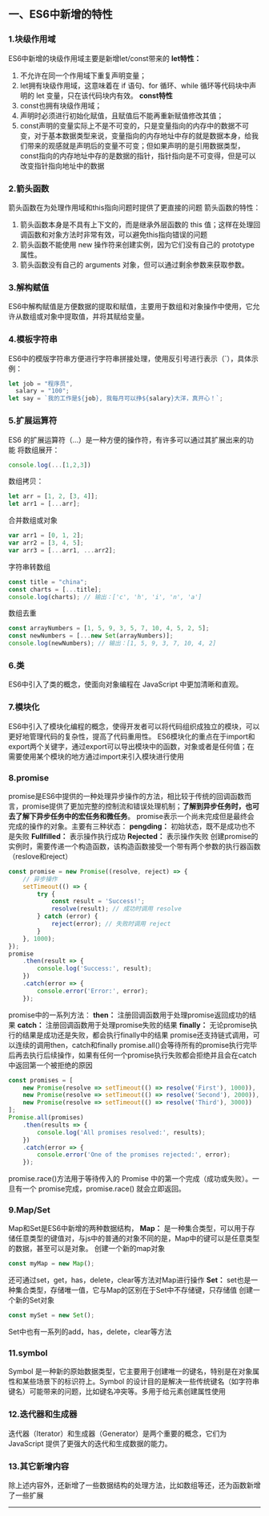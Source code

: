 ## 一、ES6中新增的特性
### 1.块级作用域
ES6中新增的块级作用域主要是新增let/const带来的
**let特性：**
1. 不允许在同一个作用域下重复声明变量；
2. let拥有块级作用域，这意味着在 if 语句、for 循环、while 循环等代码块中声明的 let 变量，只在该代码块内有效。
   **const特性**
3. const也拥有块级作用域；
4. 声明时必须进行初始化赋值，且赋值后不能再重新赋值修改其值；
5. const声明的变量实际上不是不可变的，只是变量指向的内存中的数据不可变，对于基本数据类型来说，变量指向的内存地址中存的就是数据本身，给我们带来的观感就是声明后的变量不可变；但如果声明的是引用数据类型，const指向的内存地址中存的是数据的指针，指针指向是不可变得，但是可以改变指针指向地址中的数据
### 2.箭头函数
箭头函数在为处理作用域和this指向问题时提供了更直接的问题
箭头函数的特性：
1. 箭头函数本身是不具有上下文的，而是继承外层函数的 this 值；这样在处理回调函数和对象方法时非常有效，可以避免this指向错误的问题
2. 箭头函数不能使用 new 操作符来创建实例，因为它们没有自己的 prototype 属性。
3. 箭头函数没有自己的 arguments 对象，但可以通过剩余参数来获取参数。
### 3.解构赋值
ES6中解构赋值是方便数据的提取和赋值，主要用于数组和对象操作中使用，它允许从数组或对象中提取值，并将其赋给变量。
### 4.模板字符串
ES6中的模版字符串方便进行字符串拼接处理，使用反引号进行表示（`），具体示例：

```javascript
let job = "程序员",
  salary = "100";
let say = `我的工作是${job}, 我每月可以挣${salary}大洋，真开心！`;
```
### 5.扩展运算符
ES6 的扩展运算符（...）是一种方便的操作符，有许多可以通过其扩展出来的功能
将数组展开：

```javascript
console.log(...[1,2,3])
```
数组拷贝：

```javascript
let arr = [1, 2, [3, 4]];
let arr1 = [...arr];
```
合并数组或对象
```javascript
var arr1 = [0, 1, 2];
var arr2 = [3, 4, 5];
var arr3 = [...arr1, ...arr2];
```
字符串转数组
```javascript
const title = "china";
const charts = [...title];
console.log(charts); // 输出：['c', 'h', 'i', 'n', 'a']
```
数组去重

```javascript
const arrayNumbers = [1, 5, 9, 3, 5, 7, 10, 4, 5, 2, 5];
const newNumbers = [...new Set(arrayNumbers)];
console.log(newNumbers); // 输出：[1, 5, 9, 3, 7, 10, 4, 2]
```
### 6.类
ES6中引入了类的概念，使面向对象编程在 JavaScript 中更加清晰和直观。
### 7.模块化
ES6中引入了模块化编程的概念，使得开发者可以将代码组织成独立的模块，可以更好地管理代码的复杂性，提高了代码重用性。
ES6模块化的重点在于import和export两个关键字，通过export可以导出模块中的函数，对象或者是任何值；在需要使用某个模块的地方通过import来引入模块进行使用
### 8.promise
promise是ES6中提供的一种处理异步操作的方法，相比较于传统的回调函数而言，promise提供了更加完整的控制流和错误处理机制；**了解到异步任务时，也可去了解下异步任务中的宏任务和微任务**。
promise表示一个尚未完成但是最终会完成的操作的对象。主要有三种状态：
**pengding：** 初始状态，既不是成功也不是失败
**Fullfilled：** 表示操作执行成功
**Rejected：** 表示操作失败
创建promise的实例时，需要传递一个构造函数，该构造函数接受一个带有两个参数的执行器函数（reslove和reject）

```javascript
const promise = new Promise((resolve, reject) => {
    // 异步操作
    setTimeout(() => {
        try {
            const result = 'Success!';
            resolve(result); // 成功时调用 resolve
        } catch (error) {
            reject(error); // 失败时调用 reject
        }
    }, 1000);
});
promise
    .then(result => {
        console.log('Success:', result);
    })
    .catch(error => {
        console.error('Error:', error);
    });
```
promise中的一系列方法：
**then：**  注册回调函数用于处理promise返回成功的结果
**catch：**  注册回调函数用于处理promise失败的结果
**finally：**  无论promise执行的结果是成功还是失败，都会执行finally中的结果
promise还支持链式调用，可以连续的调用then，catch和finally
promise.all()会等待所有的promise执行完毕后再去执行后续操作，如果有任何一个promise执行失败都会拒绝并且会在catch中返回第一个被拒绝的原因
```javascript
const promises = [
    new Promise(resolve => setTimeout(() => resolve('First'), 1000)),
    new Promise(resolve => setTimeout(() => resolve('Second'), 2000)),
    new Promise(resolve => setTimeout(() => resolve('Third'), 3000))
];
Promise.all(promises)
    .then(results => {
        console.log('All promises resolved:', results);
    })
    .catch(error => {
        console.error('One of the promises rejected:', error);
    });
```
promise.race()方法用于等待传入的 Promise 中的第一个完成（成功或失败）。一旦有一个 promise完成，promise.race() 就会立即返回。
### 9.Map/Set
Map和Set是ES6中新增的两种数据结构，
**Map：** 是一种集合类型，可以用于存储任意类型的键值对，与js中的普通的对象不同的是，Map中的键可以是任意类型的数据，甚至可以是对象。
创建一个新的map对象
```javascript
const myMap = new Map();
```
还可通过set，get，has，delete，clear等方法对Map进行操作
**Set：** set也是一种集合类型，存储唯一值，它与Map的区别在于Set中不存储键，只存储值
创建一个新的Set对象
```javascript
const mySet = new Set();
```
Set中也有一系列的add，has，delete，clear等方法
### 11.symbol
Symbol 是一种新的原始数据类型，它主要用于创建唯一的键名，特别是在对象属性和某些场景下的标识符上。Symbol 的设计目的是解决一些传统键名（如字符串键名）可能带来的问题，比如键名冲突等。多用于给元素创建属性使用
### 12.迭代器和生成器
迭代器（Iterator）和生成器（Generator）是两个重要的概念，它们为 JavaScript 提供了更强大的迭代和生成数据的能力。
### 13.其它新增内容
除上述内容外，还新增了一些数据结构的处理方法，比如数组等还，还为函数新增了一些扩展

---
